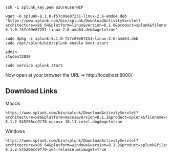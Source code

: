 ```
ssh -i splunk_key.pem azureuser@IP
```

```
wget -O splunk-8.1.0-f57c09e87251-linux-2.6-amd64.deb 'https://www.splunk.com/bin/splunk/DownloadActivityServlet?architecture=x86_64&platform=linux&version=8.1.0&product=splunk&filename=splunk-8.1.0-f57c09e87251-linux-2.6-amd64.deb&wget=true'
```

```
sudo dpkg -i splunk-8.1.0-f57c09e87251-linux-2.6-amd64.deb
sudo /opt/splunk/bin/splunk enable boot-start
```

```
admin
student2020
```

```
sudo service splunk start
```

Now open at your browser the URL => http://localhost:8000/

## Download Links

MacOs

```
https://www.splunk.com/bin/splunk/DownloadActivityServlet?architecture=x86&platform=macos&version=8.1.2&product=splunk&filename=splunk-8.1.2-545206cc9f70-macosx-10.11-intel.dmg&wget=true
```

Windows

```
https://www.splunk.com/bin/splunk/DownloadActivityServlet?architecture=x86_64&platform=windows&version=8.1.2&product=splunk&filename=splunk-8.1.2-545206cc9f70-x64-release.msi&wget=true
```